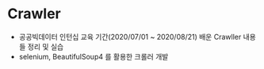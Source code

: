 # Crawler
- 공공빅데이터 인턴십 교육 기간(2020/07/01 ~ 2020/08/21) 배운  Crawller 내용들 정리 및 실습
- selenium, BeautifulSoup4 를 활용한 크롤러 개발
